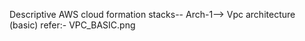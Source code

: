 Descriptive AWS cloud formation stacks--
    Arch-1--> Vpc architecture (basic)
              refer:- VPC_BASIC.png